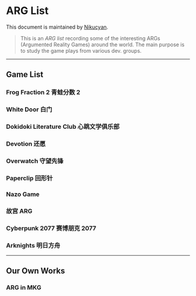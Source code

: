 # ARG List

This document is maintained by [Nikucyan](https://github.com/Nikucyan).

> This is an *ARG list* recording some of the interesting ARGs (Argumented Reality Games) around the world. The main purpose is to study the game plays from various dev. groups.

---



## Game List

### Frog Fraction 2  青蛙分数 2

### White Door  白门

### Dokidoki Literature Club  心跳文学俱乐部

### Devotion  还愿

### Overwatch  守望先锋

### Paperclip  回形针

### Nazo Game

### 故宫 ARG

### Cyberpunk 2077  赛博朋克 2077

### Arknights  明日方舟


---

## Our Own Works
 
### ARG in MKG



